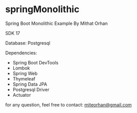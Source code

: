 # springMonolithic
Spring Boot Monolithic Example By Mithat Orhan

SDK 17

Database: Postgresql

Dependencies: 
  - Spring Boot DevTools
  - Lombok
  - Spring Web
  - Thymeleaf
  - Spring Data JPA
  - Postgresql Driver
  - Actuator

for any question, feel free to contact: miteorhan@gmail.com
